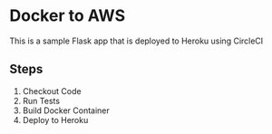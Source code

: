 # Docker to AWS

This is a sample Flask app that is deployed to Heroku using CircleCI

## Steps

1. Checkout Code
2. Run Tests
3. Build Docker Container
4. Deploy to Heroku 